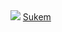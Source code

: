 <img href="screenshot.png">
<img href="screenshot-sukem.netlify.com-2019.01.24-11-02-12.png">
<img src="screenshot-sukem.netlify.com-2019.01.24-11-03-36.png">
<a href="https://sukem.netlify.com/">Sukem</a>
